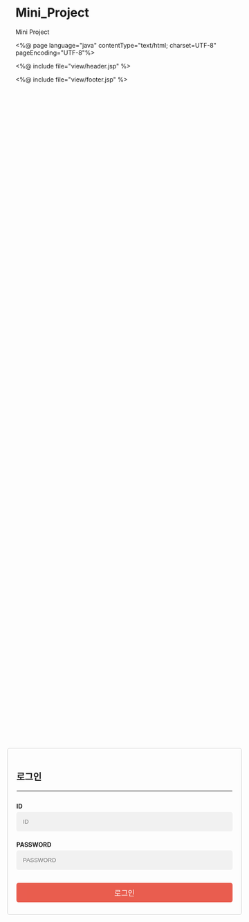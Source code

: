 # Mini_Project
Mini Project

<%@ page language="java" contentType="text/html; charset=UTF-8"
    pageEncoding="UTF-8"%>
<!DOCTYPE html>
<html>
<style>
@font-face {
    src: url("fonts/Recipekorea.ttf"); 
  	font-family: 'Recipekorea';
}

* {
	box-sizing: 100%;
	font-family:Recipekorea;
}
input[type=text], input[type=password] {
  width: 100%;
  padding: 15px;
  margin: 5px 0 22px 0;
  display: inline-block;
  border: none;
  background: #f1f1f1;
  display : block;
  border-radius: 5px;
}
input[type=text]:focus, input[type=password]:focus {
  background-color: #ddd;
  outline: none;
}
hr {
  border: 1px solid #f1f1f1;
  margin-bottom: 25px;
}
button {
  background-color:rgb(231, 76, 60);
  color: white;
  padding: 10px 20px;
  margin: 8px 0;
  border: none;
  cursor: pointer;
  width: 100%;
  opacity: 0.9;
  border-radius: 5px;
  font-size : 17px;
}
button:hover {
  opacity:1;
}
.content {
	position: absolute; 
	padding: 20px; 
	width: 500px; 
	top: 50%; 
	left: 50%; 
	transform: translate(-50%, -50%);
	border:1px solid #ccc; 
	border-radius: 5px;"
}

</style>
<body>
<%@ include file="view/header.jsp" %>
<form action="/action_page.php">
  <div class="content">
  	<h2>로그인</h2><hr>
    <label for="아이디"><b>ID</b></label>
    <input type="text" placeholder="ID" name="아이디" required>
    <label for="비밀번호"><b>PASSWORD</b></label>
    <input type="password" placeholder="PASSWORD" name="비밀번호" required>
    <div class="clearfix">
      <button type="Login" class="signupbtn">로그인</button>
    </div>
  </div>
</form>
<%@ include file="view/footer.jsp" %>
</body>
</html>
</html>
